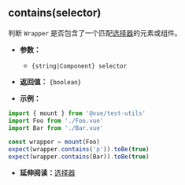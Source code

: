 ## contains(selector)

判断 `Wrapper` 是否包含了一个匹配[选择器](../selectors.md)的元素或组件。

- **参数：**

  - `{string|Component} selector`

- **返回值：** `{boolean}`

- **示例：**

```js
import { mount } from '@vue/test-utils'
import Foo from './Foo.vue'
import Bar from './Bar.vue'

const wrapper = mount(Foo)
expect(wrapper.contains('p')).toBe(true)
expect(wrapper.contains(Bar)).toBe(true)
```

- **延伸阅读：**[选择器](../selectors.md)

